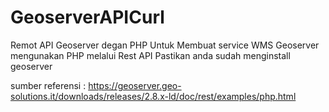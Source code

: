 # GeoserverAPICurl
Remot API Geoserver degan PHP
Untuk Membuat service WMS Geoserver mengunakan PHP melalui Rest API
Pastikan anda sudah menginstall geoserver

sumber referensi : https://geoserver.geo-solutions.it/downloads/releases/2.8.x-ld/doc/rest/examples/php.html
